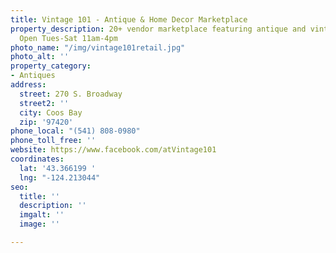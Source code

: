 ```yaml
---
title: Vintage 101 - Antique & Home Decor Marketplace
property_description: 20+ vendor marketplace featuring antique and vintage merchandise.
  Open Tues-Sat 11am-4pm
photo_name: "/img/vintage101retail.jpg"
photo_alt: ''
property_category:
- Antiques
address:
  street: 270 S. Broadway
  street2: ''
  city: Coos Bay
  zip: '97420'
phone_local: "(541) 808-0980"
phone_toll_free: ''
website: https://www.facebook.com/atVintage101
coordinates:
  lat: '43.366199 '
  lng: "-124.213044"
seo:
  title: ''
  description: ''
  imgalt: ''
  image: ''

---
```

